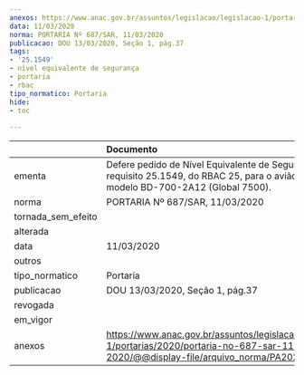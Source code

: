 ```yaml
---
anexos: https://www.anac.gov.br/assuntos/legislacao/legislacao-1/portarias/2020/portaria-no-687-sar-11-03-2020/@@display-file/arquivo_norma/PA2020-0687.pdf
data: 11/03/2020
norma: PORTARIA Nº 687/SAR, 11/03/2020
publicacao: DOU 13/03/2020, Seção 1, pág.37
tags:
- '25.1549'
- nível equivalente de segurança
- portaria
- rbac
tipo_normatico: Portaria
hide: 
- toc 
 
---
```


|                    | Documento                                                                                                                                           |
|:-------------------|:----------------------------------------------------------------------------------------------------------------------------------------------------|
| ementa             | Defere pedido de Nível Equivalente de Segurança para o requisito 25.1549, do RBAC 25, para o avião Bombardier modelo BD-700-2A12 (Global 7500).     |
| norma              | PORTARIA Nº 687/SAR, 11/03/2020                                                                                                                     |
| tornada_sem_efeito |                                                                                                                                                     |
| alterada           |                                                                                                                                                     |
| data               | 11/03/2020                                                                                                                                          |
| outros             |                                                                                                                                                     |
| tipo_normatico     | Portaria                                                                                                                                            |
| publicacao         | DOU 13/03/2020, Seção 1, pág.37                                                                                                                     |
| revogada           |                                                                                                                                                     |
| em_vigor           |                                                                                                                                                     |
| anexos             | https://www.anac.gov.br/assuntos/legislacao/legislacao-1/portarias/2020/portaria-no-687-sar-11-03-2020/@@display-file/arquivo_norma/PA2020-0687.pdf |